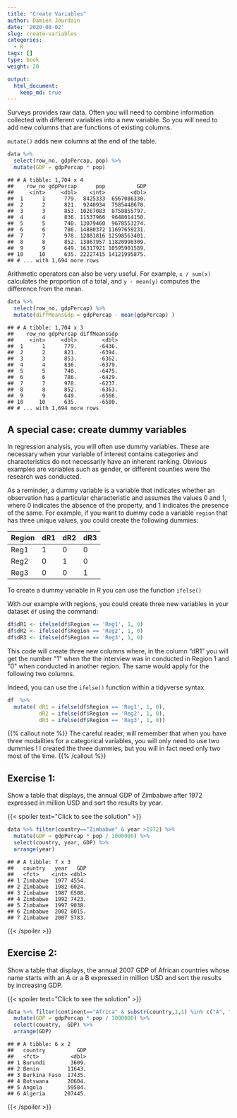 ```yaml
---
title: "Create Variables" 
author: Damien Jourdain
date: '2020-08-02'
slug: create-variables
categories:
  - R
tags: []
type: book
weight: 20

output:
  html_document:
    keep_md: true
---
```




Surveys provides raw data. Often you will need to combine information collected with different variables into a new variable. So you will need to add new columns that are functions of existing columns. 

`mutate()` adds new columns at the end of the table. 


```r
data %>% 
  select(row_no, gdpPercap, pop) %>%
  mutate(GDP = gdpPercap * pop)
```

```
## # A tibble: 1,704 x 4
##    row_no gdpPercap      pop          GDP
##     <int>     <dbl>    <int>        <dbl>
##  1      1      779.  8425333  6567086330.
##  2      2      821.  9240934  7585448670.
##  3      3      853. 10267083  8758855797.
##  4      4      836. 11537966  9648014150.
##  5      5      740. 13079460  9678553274.
##  6      6      786. 14880372 11697659231.
##  7      7      978. 12881816 12598563401.
##  8      8      852. 13867957 11820990309.
##  9      9      649. 16317921 10595901589.
## 10     10      635. 22227415 14121995875.
## # ... with 1,694 more rows
```

Arithmetic operators can also be very useful. For example, `x / sum(x)` calculates the proportion of a total, and `y - mean(y)` computes the difference from the mean.


```r
data %>% 
  select(row_no, gdpPercap) %>%
  mutate(diffMeansGdp = gdpPercap - mean(gdpPercap) )
```

```
## # A tibble: 1,704 x 3
##    row_no gdpPercap diffMeansGdp
##     <int>     <dbl>        <dbl>
##  1      1      779.       -6436.
##  2      2      821.       -6394.
##  3      3      853.       -6362.
##  4      4      836.       -6379.
##  5      5      740.       -6475.
##  6      6      786.       -6429.
##  7      7      978.       -6237.
##  8      8      852.       -6363.
##  9      9      649.       -6566.
## 10     10      635.       -6580.
## # ... with 1,694 more rows
```

## A special case: create dummy variables

In regression analysis, you will often use dummy variables. 
These are necessary when your variable of interest contains categories and characteristics do not necessarily have an inherent ranking. Obvious examples are variables such as gender, or different counties were the research was conducted. 

As a reminder, a dummy variable is a variable that indicates whether an observation has a particular characteristic and assumes the values 0 and 1, where 0 indicates the absence of the property, and 1 indicates the presence of the same. For example, if you want to dummy code a variable `region` that has three unique values, you could create the following dummies:

Region | dR1 | dR2 | dR3
:-----|:----|:----|:----
Reg1 |1 | 0 | 0
Reg2 | 0 | 1 | 0
Reg3 | 0 | 0 | 1

To create a dummy variable in R you can use the function `ifelse()`

With our example with regions, you could create three new variables in your dataset `df` using the command: 

```r
df$dR1 <- ifelse(df$Region == 'Reg1', 1, 0)
df$dR2 <- ifelse(df$Region == 'Reg2', 1, 0)
df$dR3 <- ifelse(df$Region == 'Reg3', 1, 0) 
```

This code will create three new columns where, in the column “dR1” you will get the number "1" when the the interview was in conducted in Region 1 and "0" when conducted in another region. The same would apply for the following two columns.

Indeed, you can use the `ifelse()` function within a tidyverse syntax.


```r
df  %>%
  mutate( dR1 = ifelse(df$Region == 'Reg1', 1, 0), 
          dR2 = ifelse(df$Region == 'Reg2', 1, 0),
          dR3 = ifelse(df$Region == 'Reg3', 1, 0)) 
```

{{% callout note %}}
The careful reader, will remember that when you have three modalities for a categorical variables, you will only need to use two dummies !  I created the three dummies, but you will in fact need only two most of the time.
{{% /callout %}}

## Exercise 1: 

Show a table that displays, the annual GDP of Zimbabwe after 1972 expressed in million USD and sort the results by year.

{{< spoiler text="Click to see the solution" >}} 

```r
data %>% filter(country=="Zimbabwe" & year >1972) %>%
  mutate(GDP = gdpPercap * pop / 1000000) %>%
  select(country, year, GDP) %>%
  arrange(year)
```

```
## # A tibble: 7 x 3
##   country   year   GDP
##   <fct>    <int> <dbl>
## 1 Zimbabwe  1977 4554.
## 2 Zimbabwe  1982 6024.
## 3 Zimbabwe  1987 6508.
## 4 Zimbabwe  1992 7423.
## 5 Zimbabwe  1997 9038.
## 6 Zimbabwe  2002 8015.
## 7 Zimbabwe  2007 5783.
```

{{< /spoiler >}}


## Exercise 2: 

Show a table that displays, the annual 2007 GDP of African countries whose name starts with an A or a B expressed in million USD and sort the results by increasing GDP.

{{< spoiler text="Click to see the solution" >}} 

```r
data %>% filter(continent=="Africa" & substr(country,1,1) %in% c("A", "B") & year==2007) %>%
  mutate(GDP = gdpPercap * pop / 1000000) %>%
  select(country,  GDP) %>%
  arrange(GDP)
```

```
## # A tibble: 6 x 2
##   country          GDP
##   <fct>          <dbl>
## 1 Burundi        3609.
## 2 Benin         11643.
## 3 Burkina Faso  17435.
## 4 Botswana      20604.
## 5 Angola        59584.
## 6 Algeria      207445.
```

{{< /spoiler >}}

